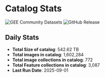 # Catalog Stats

![GEE Community Datasets](https://img.shields.io/endpoint?url=https://gist.githubusercontent.com/samapriya/34bc0c1280d475d3a69e3b60a706226e/raw/community.json)
![GitHub Release](https://img.shields.io/github/v/release/samapriya/awesome-gee-community-datasets)

## Daily Stats

<!-- START_MARKER -->
* **Total Size of catalog**: 542.62 TB
* **Total images in catalog**: 1,602,284
* **Total image collections in catalog**: 772
* **Total Feature collections in catalog**: 3,087
* **Last Run Date**: 2025-09-01
<!-- END_MARKER -->
